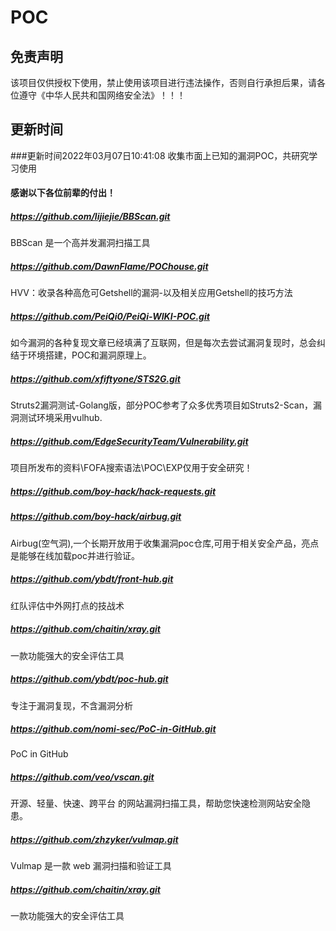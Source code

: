 # POC
## 免责声明

该项目仅供授权下使用，禁止使用该项目进行违法操作，否则自行承担后果，请各位遵守《中华人民共和国网络安全法》！！！

## 更新时间

###更新时间2022年03月07日10:41:08
收集市面上已知的漏洞POC，共研究学习使用



#### 感谢以下各位前辈的付出！

##### https://github.com/lijiejie/BBScan.git

BBScan 是一个高并发漏洞扫描工具



##### https://github.com/DawnFlame/POChouse.git

HVV：收录各种高危可Getshell的漏洞-以及相关应用Getshell的技巧方法



##### https://github.com/PeiQi0/PeiQi-WIKI-POC.git

如今漏洞的各种复现文章已经填满了互联网，但是每次去尝试漏洞复现时，总会纠结于环境搭建，POC和漏洞原理上。



##### https://github.com/xfiftyone/STS2G.git

Struts2漏洞测试-Golang版，部分POC参考了众多优秀项目如Struts2-Scan，漏洞测试环境采用vulhub.



##### https://github.com/EdgeSecurityTeam/Vulnerability.git

项目所发布的资料\FOFA搜索语法\POC\EXP仅用于安全研究！



##### https://github.com/boy-hack/hack-requests.git

##### https://github.com/boy-hack/airbug.git

Airbug(空气洞),一个长期开放用于收集漏洞poc仓库,可用于相关安全产品，亮点是能够在线加载poc并进行验证。



##### https://github.com/ybdt/front-hub.git

红队评估中外网打点的技战术



##### https://github.com/chaitin/xray.git

一款功能强大的安全评估工具



##### https://github.com/ybdt/poc-hub.git

专注于漏洞复现，不含漏洞分析



##### https://github.com/nomi-sec/PoC-in-GitHub.git

PoC in GitHub



##### https://github.com/veo/vscan.git

开源、轻量、快速、跨平台 的网站漏洞扫描工具，帮助您快速检测网站安全隐患。



##### https://github.com/zhzyker/vulmap.git

Vulmap 是一款 web 漏洞扫描和验证工具



##### https://github.com/chaitin/xray.git

一款功能强大的安全评估工具
